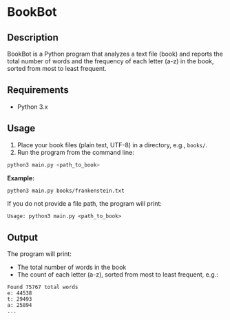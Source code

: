 # BookBot

## Description
BookBot is a Python program that analyzes a text file (book) and reports the total number of words and the frequency of each letter (a-z) in the book, sorted from most to least frequent.

## Requirements
- Python 3.x

## Usage
1. Place your book files (plain text, UTF-8) in a directory, e.g., `books/`.
2. Run the program from the command line:

```sh
python3 main.py <path_to_book>
```

**Example:**
```sh
python3 main.py books/frankenstein.txt
```

If you do not provide a file path, the program will print:
```
Usage: python3 main.py <path_to_book>
```

## Output
The program will print:
- The total number of words in the book
- The count of each letter (a-z), sorted from most to least frequent, e.g.:

```
Found 75767 total words
e: 44538
t: 29493
a: 25894
...
``` 
